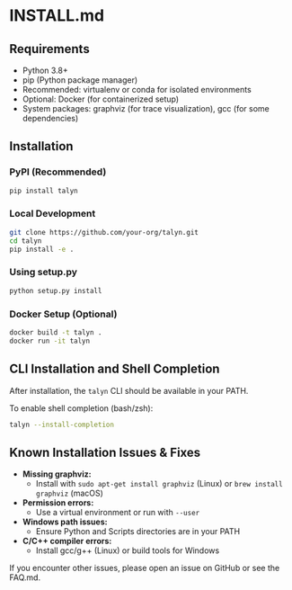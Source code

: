 # INSTALL.md

## Requirements
- Python 3.8+
- pip (Python package manager)
- Recommended: virtualenv or conda for isolated environments
- Optional: Docker (for containerized setup)
- System packages: graphviz (for trace visualization), gcc (for some dependencies)

## Installation

### PyPI (Recommended)
```bash
pip install talyn
```

### Local Development
```bash
git clone https://github.com/your-org/talyn.git
cd talyn
pip install -e .
```

### Using setup.py
```bash
python setup.py install
```

### Docker Setup (Optional)
```bash
docker build -t talyn .
docker run -it talyn
```

## CLI Installation and Shell Completion
After installation, the `talyn` CLI should be available in your PATH.

To enable shell completion (bash/zsh):
```bash
talyn --install-completion
```

## Known Installation Issues & Fixes
- **Missing graphviz:**
  - Install with `sudo apt-get install graphviz` (Linux) or `brew install graphviz` (macOS)
- **Permission errors:**
  - Use a virtual environment or run with `--user`
- **Windows path issues:**
  - Ensure Python and Scripts directories are in your PATH
- **C/C++ compiler errors:**
  - Install gcc/g++ (Linux) or build tools for Windows

If you encounter other issues, please open an issue on GitHub or see the FAQ.md.
